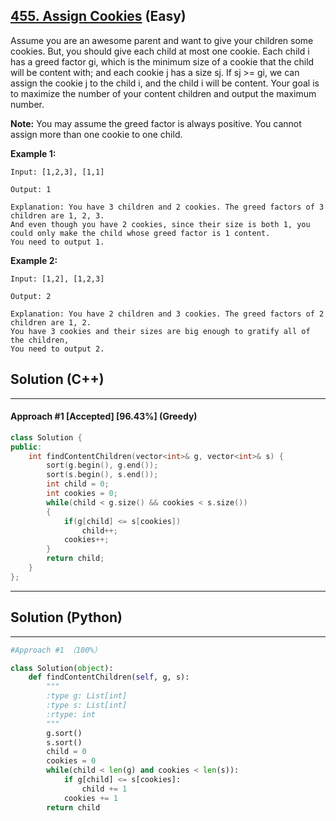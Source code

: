## [455. Assign Cookies](https://leetcode.com/problems/assign-cookies/) (Easy)

Assume you are an awesome parent and want to give your children some cookies. But, you should give each child at most one cookie. Each child i has a greed factor gi, which is the minimum size of a cookie that the child will be content with; and each cookie j has a size sj. If sj >= gi, we can assign the cookie j to the child i, and the child i will be content. Your goal is to maximize the number of your content children and output the maximum number. 

**Note:**
 You may assume the greed factor is always positive. 
 You cannot assign more than one cookie to one child. 

**Example 1:**

```
Input: [1,2,3], [1,1]

Output: 1

Explanation: You have 3 children and 2 cookies. The greed factors of 3 children are 1, 2, 3. 
And even though you have 2 cookies, since their size is both 1, you could only make the child whose greed factor is 1 content.
You need to output 1.
```



**Example 2:**

```
Input: [1,2], [1,2,3]

Output: 2

Explanation: You have 2 children and 3 cookies. The greed factors of 2 children are 1, 2. 
You have 3 cookies and their sizes are big enough to gratify all of the children, 
You need to output 2.
```

## Solution (C++)

------

#### Approach #1  [Accepted] [96.43%] (Greedy)

```c++
class Solution {
public:
    int findContentChildren(vector<int>& g, vector<int>& s) {
        sort(g.begin(), g.end());
        sort(s.begin(), s.end());
        int child = 0;
        int cookies = 0;
        while(child < g.size() && cookies < s.size())
        {
            if(g[child] <= s[cookies])
                child++;
            cookies++;
        }
        return child;
    }
};
```

---

## Solution (Python)

------

```python
#Approach #1 （100%）

class Solution(object):
    def findContentChildren(self, g, s):
        """
        :type g: List[int]
        :type s: List[int]
        :rtype: int
        """
        g.sort()
        s.sort()
        child = 0
        cookies = 0
        while(child < len(g) and cookies < len(s)):
            if g[child] <= s[cookies]:
                child += 1
            cookies += 1
        return child                
```

